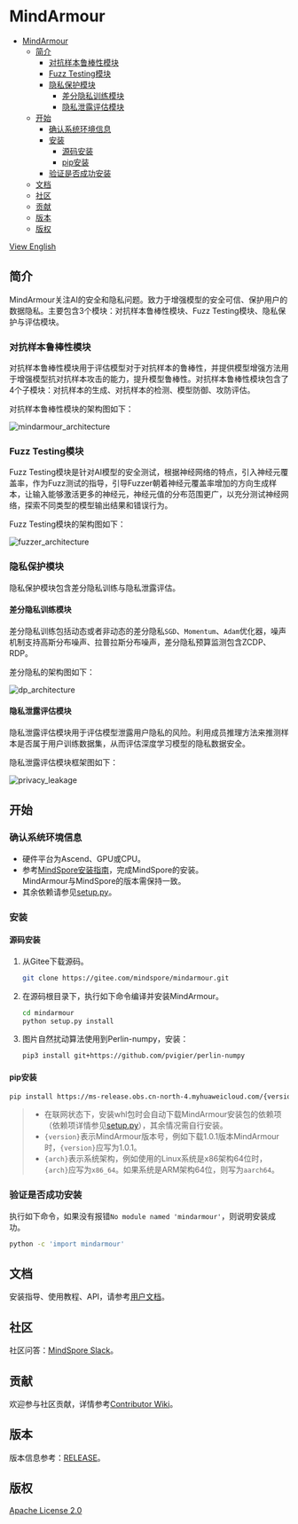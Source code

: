 # MindArmour

<!-- TOC -->

- [MindArmour](#mindarmour)
    - [简介](#简介)
        - [对抗样本鲁棒性模块](#对抗样本鲁棒性模块)
        - [Fuzz Testing模块](#fuzz-testing模块)
        - [隐私保护模块](#隐私保护模块)
            - [差分隐私训练模块](#差分隐私训练模块)
            - [隐私泄露评估模块](#隐私泄露评估模块)
    - [开始](#开始)
        - [确认系统环境信息](#确认系统环境信息)
        - [安装](#安装)
            - [源码安装](#源码安装)
            - [pip安装](#pip安装)
        - [验证是否成功安装](#验证是否成功安装)
    - [文档](#文档)
    - [社区](#社区)
    - [贡献](#贡献)
    - [版本](#版本)
    - [版权](#版权)

<!-- /TOC -->

[View English](./README.md)

## 简介

MindArmour关注AI的安全和隐私问题。致力于增强模型的安全可信、保护用户的数据隐私。主要包含3个模块：对抗样本鲁棒性模块、Fuzz Testing模块、隐私保护与评估模块。

### 对抗样本鲁棒性模块

对抗样本鲁棒性模块用于评估模型对于对抗样本的鲁棒性，并提供模型增强方法用于增强模型抗对抗样本攻击的能力，提升模型鲁棒性。对抗样本鲁棒性模块包含了4个子模块：对抗样本的生成、对抗样本的检测、模型防御、攻防评估。

对抗样本鲁棒性模块的架构图如下：

![mindarmour_architecture](docs/adversarial_robustness_cn.png)

### Fuzz Testing模块

Fuzz Testing模块是针对AI模型的安全测试，根据神经网络的特点，引入神经元覆盖率，作为Fuzz测试的指导，引导Fuzzer朝着神经元覆盖率增加的方向生成样本，让输入能够激活更多的神经元，神经元值的分布范围更广，以充分测试神经网络，探索不同类型的模型输出结果和错误行为。

Fuzz Testing模块的架构图如下：

![fuzzer_architecture](docs/fuzzer_architecture_cn.png)

### 隐私保护模块

隐私保护模块包含差分隐私训练与隐私泄露评估。

#### 差分隐私训练模块

差分隐私训练包括动态或者非动态的差分隐私`SGD`、`Momentum`、`Adam`优化器，噪声机制支持高斯分布噪声、拉普拉斯分布噪声，差分隐私预算监测包含ZCDP、RDP。

差分隐私的架构图如下：

![dp_architecture](docs/differential_privacy_architecture_cn.png)

#### 隐私泄露评估模块

隐私泄露评估模块用于评估模型泄露用户隐私的风险。利用成员推理方法来推测样本是否属于用户训练数据集，从而评估深度学习模型的隐私数据安全。

隐私泄露评估模块框架图如下：

![privacy_leakage](docs/privacy_leakage_cn.png)

## 开始

### 确认系统环境信息

- 硬件平台为Ascend、GPU或CPU。
- 参考[MindSpore安装指南](https://www.mindspore.cn/install)，完成MindSpore的安装。  
    MindArmour与MindSpore的版本需保持一致。
- 其余依赖请参见[setup.py](https://gitee.com/mindspore/mindarmour/blob/master/setup.py)。

### 安装

#### 源码安装

1. 从Gitee下载源码。

    ```bash
    git clone https://gitee.com/mindspore/mindarmour.git
    ```

2. 在源码根目录下，执行如下命令编译并安装MindArmour。

    ```bash
    cd mindarmour
    python setup.py install
    ```
 
3. 图片自然扰动算法使用到Perlin-numpy，安装：

    ```bash
    pip3 install git+https://github.com/pvigier/perlin-numpy
    ```

#### pip安装

```bash
pip install https://ms-release.obs.cn-north-4.myhuaweicloud.com/{version}/MindArmour/{arch}/mindarmour-{version}-cp37-cp37m-linux_{arch}.whl --trusted-host ms-release.obs.cn-north-4.myhuaweicloud.com -i https://pypi.tuna.tsinghua.edu.cn/simple
```

> - 在联网状态下，安装whl包时会自动下载MindArmour安装包的依赖项（依赖项详情参见[setup.py](https://gitee.com/mindspore/mindarmour/blob/master/setup.py)），其余情况需自行安装。
> - `{version}`表示MindArmour版本号，例如下载1.0.1版本MindArmour时，`{version}`应写为1.0.1。  
> - `{arch}`表示系统架构，例如使用的Linux系统是x86架构64位时，`{arch}`应写为`x86_64`。如果系统是ARM架构64位，则写为`aarch64`。

### 验证是否成功安装

执行如下命令，如果没有报错`No module named 'mindarmour'`，则说明安装成功。

```bash
python -c 'import mindarmour'
```

## 文档

安装指导、使用教程、API，请参考[用户文档](https://gitee.com/mindspore/docs)。

## 社区

社区问答：[MindSpore Slack](https://join.slack.com/t/mindspore/shared_invite/enQtOTcwMTIxMDI3NjM0LTNkMWM2MzI5NjIyZWU5ZWQ5M2EwMTQ5MWNiYzMxOGM4OWFhZjI4M2E5OGI2YTg3ODU1ODE2Njg1MThiNWI3YmQ)。

## 贡献

欢迎参与社区贡献，详情参考[Contributor Wiki](https://gitee.com/mindspore/mindspore/blob/master/CONTRIBUTING.md)。

## 版本

版本信息参考：[RELEASE](RELEASE.md)。

## 版权

[Apache License 2.0](LICENSE)
